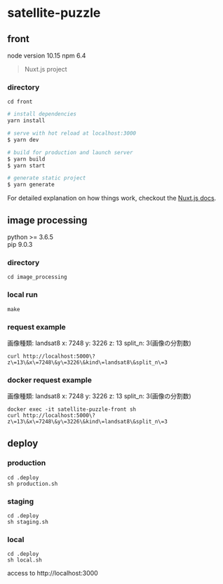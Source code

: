 # satellite-puzzle


## front
node version 10.15
npm 6.4
> Nuxt.js project
### directory
```
cd front
```

``` bash
# install dependencies
yarn install

# serve with hot reload at localhost:3000
$ yarn dev

# build for production and launch server
$ yarn build
$ yarn start

# generate static project
$ yarn generate
```

For detailed explanation on how things work, checkout the [Nuxt.js docs](https://github.com/nuxt/nuxt.js).

## image processing
python >= 3.6.5  
pip 9.0.3
### directory
```
cd image_processing
```
### local run
```
make
```
### request example
画像種類: landsat8
x: 7248
y: 3226
z: 13
split_n: 3(画像の分割数)
```
curl http://localhost:5000\?z\=13\&x\=7248\&y\=3226\&kind\=landsat8\&split_n\=3
```

### docker request example
画像種類: landsat8
x: 7248
y: 3226
z: 13
split_n: 3(画像の分割数)
```
docker exec -it satellite-puzzle-front sh
curl http://localhost:5000\?z\=13\&x\=7248\&y\=3226\&kind\=landsat8\&split_n\=3
```

## deploy
### production
```
cd .deploy
sh production.sh
```

### staging
```
cd .deploy
sh staging.sh
```

### local
```
cd .deploy
sh local.sh
```
access to http://localhost:3000

